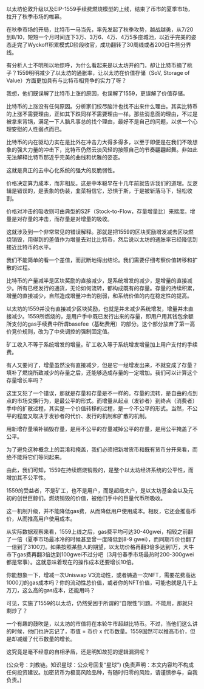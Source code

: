 
以太坊伦敦升级以及EIP-1559手续费燃烧模型的上线，结束了币市的夏季市场，拉开了秋季市场的帷幕。

在秋季市场的开局，比特币一马当先，率先发起了秋季攻势，越战越勇，从7/20到8/10，短短一个月时间连下3万、3万6、4万、4万5多座城池，以近乎完美的姿态走完了Wyckoff积累模式D阶段收官，成功翻转了30周线或者200日牛熊分界线。

有分析人士不明所以地惊呼，为什么看起来是以太坊开的门，却让比特币摘了桃子？1559明明减少了以太坊的通胀率，让以太坊在价值存储（SoV, Storage of Value）方面更加具有与比特币相竞争的实力了呀？

我想，他们既误解了比特币上涨的原因，也误解了1559，更误解了价值存储。

比特币的上涨没有任何原因。分析家们绞尽脑汁也找不出来什么理由。其实比特币的上涨不需要理由，正如其下跌同样不需要理由一样。那些消息面的理由，不过是被拿来背锅，满足一下人脑凡事总的找个理由，最好不是自己的问题，以求一个心理安慰的人性弱点而已。

比特币的内在驱动力实在是比外在冲击力大得多得多，以至于即便是在我们不敢想象的强大力量的冲击下，比特币仍然云淡风轻的按照自己的节奏翩翩起舞。非如此无法解释比特币那近乎完美的曲线和优雅的姿态。

这就是真正的去中心化系统的强大的反脆弱性。

价格决定算力成本，而非相反。这是中本聪早在十几年前就告诉我们的道理。反逻辑是错误的，是表象的伪装，韭菜相信它，恐惧于斯，于是被斩落马下，轻松收割。

价格对冲击的吸收则可由典型的S2F（Stock-to-Flow，存量增量比）来揣度。增量是对存量的冲击，而存量是对增量的吸收。

这就涉及到一个非常常见的错误解释。那就是把1559的区块奖励增发减去区块燃烧销毁，用得到的差值作为增量去对比比特币，然后说以太坊的通胀率已经降低到接近比特币的水平。

我们不能简单的看一个差值，而武断地得出结论。我们需要仔细考察价值转移和扩散的过程。

比特币的产量减半是区块奖励的直接减少，是系统增发的减少，是增量的直接减少。所有已经发行的通货，无论如何流转，都构成既有的存量。存量的持续积累，增量的直接减少，自然造成增量冲击的削弱，和系统价值的内在稳定性的提高。

以太坊的1559并没有直接减少区块奖励，也就是并未减少系统增发，增量并未直接减少。1559所燃烧的，是用户手中既已发行出来的存量，即用户用其钱包余额所支付的gas手续费中所谓basefee（基础费用）的部分。这个部分放弃了第一高价竞价规则，改为了中央调控的强制固定值。

矿工收入不等于系统增发的增量。矿工收入等于系统增发增量加上用户支付的手续费。

有人又要问了，增量虽然没有直接减少，但是它一经增发出来，不就变成了存量？填补了燃烧所致减少的存量之后，还能够造成存量的一定增加。我们可以计算这个存量增长率吗？

这里又犯了一个错误，那就是存量和存量是不一样的。存量的流转，是自由的点到点的市场交换行为，是最公平的形式。而增量从起点（发钞者）到终点（消费者）手中的扩散过程，其实是一个价值转移的过程，是一个不公平的形式。当然，不公平的程度又取决于发钞者的代价、发行的机制和扩散的机制。

用新增存量填补销毁存量，是用不公平的存量减掉公平的存量，是用公平掩盖了不公平。

为了避免这种概念上的混淆和掩盖，我们必须把新增货币和既有货币分开来看，而绝不能将它们等同起来。

由此，我们可知，1559在持续燃烧销毁的，是整个以太坊经济系统的公平性，而增加其不公平性。

1559的受益者，不是矿工，也不是用户，而是超级大户，是以太坊基金会以及元初的创世巨鲸们。燃烧销毁的价值，被他们手中的巨量代币所吸收。

这一机制升级，并不能降低gas费，从而降低用户使用成本。相反，它还会推高币价，从而推高用户使用成本。

从实际数据观察来看，1559上线之后，gas费平均可达30-40gwei，相较之前翻了一倍（夏季市场最冰冷的时候甚至曾一度降低到8-9 gwei），而同期币价也翻了一倍到了3100刀。如果按照某些人的期望，以太坊价格再翻3倍多达到1万，大牛市下gas费再翻3倍达到100gwei不过分吧（3月份春季市场最热时200-300gwei都是常事）。这就意味着现在的操作成本还要增长10倍。

你能想象一下，增减一次Uniswap V3流动性，或者铸造一次NFT，需要花费高达1000刀的gas成本吗？你的流动性总价值，或者你的NFT价值，可能也就是几千上万刀，这么高的gas成本，还能用吗？

可见，实施了1559的以太坊，仍然受困于所谓的“自限性”问题。不能用，那就只剩炒了？

一个有趣的鼓吹是，以太坊的市值将在本轮牛市超越比特币。不过，当他们这么讲的时候，他们也许忘记了，市值 = 币价 x 代币数量。1559固然可以推高币价，但是却减缓了代币数量的增长。

这究竟是毫不经意的自相矛盾，还是明知故犯的逻辑漏洞呢？

(公众号：刘教链。知识星球：公众号回复“星球”)
(免责声明：本文内容均不构成任何投资建议。加密货币为极高风险品种，有随时归零的风险，请谨慎参与，自我负责。)